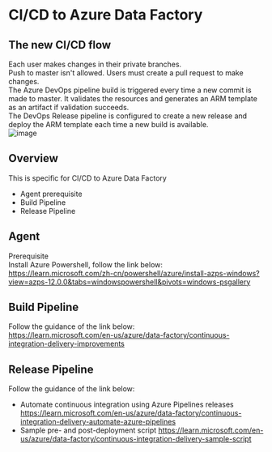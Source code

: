 # CI/CD to Azure Data Factory
## The new CI/CD flow
Each user makes changes in their private branches.  
Push to master isn't allowed. Users must create a pull request to make changes.  
The Azure DevOps pipeline build is triggered every time a new commit is made to master. It validates the resources and generates an ARM template as an artifact if validation succeeds.  
The DevOps Release pipeline is configured to create a new release and deploy the ARM template each time a new build is available.  
![image](https://github.com/SixGod191001/azure-adf-framework/assets/127569124/59500cc6-0df5-4d24-8dcd-8e239bcb7d17)

## Overview
This is specific for CI/CD to Azure Data Factory  
- Agent prerequisite
- Build Pipeline
- Release Pipeline

## Agent
Prerequisite  
Install Azure Powershell, follow the link below:  
<https://learn.microsoft.com/zh-cn/powershell/azure/install-azps-windows?view=azps-12.0.0&tabs=windowspowershell&pivots=windows-psgallery>

## Build Pipeline
Follow the guidance of the link below:  
<https://learn.microsoft.com/en-us/azure/data-factory/continuous-integration-delivery-improvements>

## Release Pipeline
Follow the guidance of the link below:  
- Automate continuous integration using Azure Pipelines releases
<https://learn.microsoft.com/en-us/azure/data-factory/continuous-integration-delivery-automate-azure-pipelines>
- Sample pre- and post-deployment script
<https://learn.microsoft.com/en-us/azure/data-factory/continuous-integration-delivery-sample-script>
